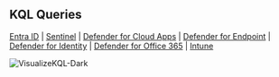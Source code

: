 ## KQL Queries ##

[Entra ID](https://github.com/0fflineDocs/KQL/tree/master/Entra%20ID) |
[Sentinel](https://github.com/0fflineDocs/KQL/tree/master/Sentinel) |
[Defender for Cloud Apps](https://github.com/0fflineDocs/KQL/tree/master/Defender%20XDR/Defender%20for%20Cloud%20Apps) |
[Defender for Endpoint](https://github.com/0fflineDocs/KQL/tree/master/Defender%20XDR/Defender%20for%20Endpoint) |
[Defender for Identity](https://github.com/0fflineDocs/KQL/tree/master/Defender%20XDR/Defender%20for%20Identity) |
[Defender for Office 365](https://github.com/0fflineDocs/KQL/tree/master/Defender%20XDR/Defender%20for%20Office%20365) |
[Intune](https://github.com/0fflineDocs/KQL/tree/master/Intune) 

![VisualizeKQL-Dark](https://github.com/user-attachments/assets/d7207b47-9b73-40cd-b520-8ce9b66baed4)
